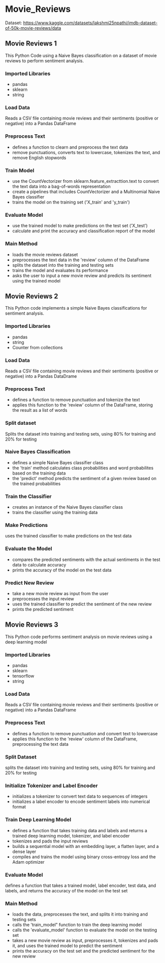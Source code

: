 # Movie_Reviews

Dataset: https://www.kaggle.com/datasets/lakshmi25npathi/imdb-dataset-of-50k-movie-reviews/data

## Movie Reviews 1
This Python Code using a Naive Bayes classification on a dataset of movie reviews to perform sentiment analysis. 

### Imported Libraries
* pandas
* sklearn
* string

### Load Data
Reads a CSV file containing movie reviews and their sentiments (positive or negative) into a Pandas DataFrame

### Preprocess Text
* defines a function to clearn and preprocess the text data
* remove punctuations, converts text to lowercase, tokenizes the text, and remove English stopwords

### Train Model
* use the CountVectorizer from sklearn.feature_extracttion.text to convert the text data into a bag-of-words representation
* create a pipelines that includes CountVectorizer and a Multinomial Naive Bayes classifier
* trains the model on the training set ('X_train' and 'y_train')

### Evaluate Model
* use the trained model to make predictions on the test set ('X_test')
* calculate and print the accuracy and classification report of the model

### Main Method
* loads the movie reviews dataset
* preprocesses the text data in the 'review' column of the DataFrame
* splits the dataset into the training and testing sets
* trains the model and evaluates its performance
* asks the user to input a new movie review and predicts its sentiment using the trained model

## Movie Reviews 2
This Python code implements a simple Naive Bayes classifications for sentiment analysis.

### Imported Libraries
* pandas
* string
* Counter from collections

### Load Data
Reads a CSV file containing movie reviews and their sentiments (positive or negative) into a Pandas DataDrame

### Preprocess Text
* defines a function to remove punctuation and tokenize the text
* applies this function to the 'review' column of the DataFrame, storing the result as a list of words

### Split dataset
Splits the dataset into training and testing sets, using 80% for training and 20% for testing

### Naive Bayes Classification
* defines a simple Naive Bayes classifier class
* the 'train' method calculates class probabilities and word probabilites based on the training data
* the 'predict' method predicts the sentiment of a given review based on the trained probabilities

### Train the Classifier
* creates an instance of the Naive Bayes classifier class
* trains the classifier using the training data

### Make Predictions
uses the trained classifier to make predictions on the test data

### Evaluate the Model
* compares the predicted sentiments with the actual sentiments in the test data to calculate accuracy
* prints the accuracy of the model on the test data

### Predict New Review
* take a new movie review as input from the user
* preprocesses the input review
* uses the trained classifier to predict the sentiment of the new review
* prints the predicted sentiment

## Movie Reviews 3
This Python code performs sentiment analysis on movie reviews using a deep learning model

### Imported Libraries
* pandas
* sklearn
* tensorflow
* string

### Load Data
Reads a CSV file containing movie reviews and their sentiments (positive or negative) into a Pandas DataFrame

### Preprocess Text
* defines a function to remove punctuation and convert text to lowercase
* applies this function to the 'review' column of the DataFrame, preprocessing the text data

### Split Dataset
splits the dataset into training and testing sets, using 80% for training and 20% for testing

### Initialize Tokenizer and Label Encoder
* initializes a tokenizer to convert text data to sequences of integers
* initializes a label encoder to encode sentiment labels into numerical format

### Train Deep Learning Model
* defines a function that takes training data and labels and returns a trained deep learning model, tokenizer, and label encoder
* tokenizes and pads the input reviews
* builds a sequential model with an embedding layer, a flatten layer, and a dense layer
* compiles and trains the model using binary cross-entropy loss and the Adam optimizer

### Evaluate Model
defines a function that takes a trained model, label encoder, test data, and labels, and returns the accuracy of the model on the test set

### Main Method
* loads the data, preprocesses the text, and splits it into training and testing sets
* calls the 'train_model" function to train the deep learning model
* calls the 'evaluate_model' function to evaluate the model on the testing set
* takes a new movie review as input, preprocesses it, tokenizes and pads it, and uses the trained model to predict the sentiment
* prints the accuracy on the test set and the predicted sentiment for the new review

